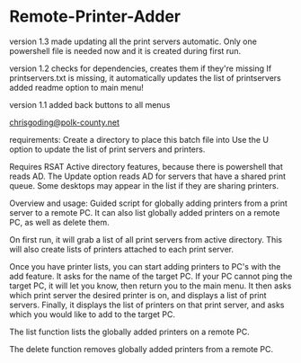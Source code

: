 # Remote-Printer-Adder

version 1.3
made updating all the print servers automatic. Only one powershell file is needed now and it is created during first run.

version 1.2
checks for dependencies, creates them if they're missing
If printservers.txt is missing, it automatically updates the list of printservers
added readme option to main menu!

version 1.1
added back buttons to all menus

chrisgoding@polk-county.net

requirements:
Create a directory to place this batch file into
Use the U option to update the list of print servers and printers.

Requires RSAT Active directory features, because there is powershell that reads AD.
The Update option reads AD for servers that have a shared print queue.
Some desktops may appear in the list if they are sharing printers.

Overview and usage:
Guided script for globally adding printers from a print server to a remote PC. It can also list globally added printers on a remote PC, as well as delete them. 

On first run, it will grab a list of all print servers from active directory.
This will also create lists of printers attached to each print server.

Once you have printer lists, you can start adding printers to PC's with the add feature. It asks for the name of the target PC. If your PC cannot ping the target PC, it will let you know, then return you to the main menu. It then asks which print server the desired printer is on, and displays a list of print servers.
Finally, it displays the list of printers on that print server, and asks which you would like to add to the target PC.

The list function lists the globally added printers on a remote PC.

The delete function removes globally added printers from a remote PC.
